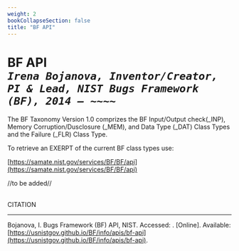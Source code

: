 ```yaml
---
weight: 2
bookCollapseSection: false
title: "BF API"
---
```

# BF API <br/>_`Irena Bojanova, Inventor/Creator, PI & Lead, NIST Bugs Framework (BF), 2014 – ~~~~`_

The BF Taxonomy Version 1.0 comprizes the BF Input/Output check(_INP), Memory Corruption/Dusclosure (_MEM), and Data Type (_DAT) Class Types and the Failure (_FLR) Class Type.

To retrieve an EXERPT of the current BF class types use:

[https://samate.nist.gov/services/BF/BF/api](https://samate.nist.gov/services/BF/BF/api)


//to be added//

<!-- To filter the BF taxonomy by BF taxon values --- i.e., ClassType, Class, Bug, Fault, Error, FinalError, Operation, Operand, Operation Attribute, Operand Attribute --- use them as parameters, e.g.,: -->
<!-- site -->

<!-- [https://samate.nist.gov/services/BF/BF/api?classType=_MEM](https://samate.nist.gov/services/BF/BF/api?ClassType=_MEM) -->

<!-- [https://samate.nist.gov/services/BF/BF/api?class=MUS&class=DVL](https://samate.nist.gov/services/BF/BF/api?Class=MUS&Class=DVL) -->

<!-- [https://samate.nist.gov/services/BF/BF/api?fault=NULL+Pointer](https://samate.nist.gov/services/BF/BF/api?Fault=NULL+Pointer) -->

<!-- [https://samate.nist.gov/services/BF/BF/api?Attribute=Sequential](https://samate.nist.gov/services/BF/BF/api?Attribute=Sequential) -->

<!-- [https://samate.nist.gov/services/BF/BF/api?classType=_FLR](https://samate.nist.gov/services/BF/BF/api?ClassType=_FLR) -->

</br>
CITATION 

_____________________________________________________________

Bojanova, I. Bugs Framework (BF) API, NIST. Accessed: <span id="currentDate"></span>. [Online]. Available: [https://usnistgov.github.io/BF/info/apis/bf-api](https://usnistgov.github.io/BF/info/apis/bf-api).
</br></br>

<!-- The BF _MEM ClassType can be accesses from here: [https://samate.nist.gov/BF/api/_MEM/](https://samate.nist.gov/BF/api/_mem/) -->
<!-- samate-internal.nist.gov/BF/api/cve/CVE-111 -->

<!-- [BF%20_MEM.xml] (https://data.nist.gov/od/ds/ark:/88434/mds2-3048/BF/XML/BF.xml)
[BF.xml.sha256] (https://data.nist.gov/od/ds/ark:/88434/mds2-3048/BF/XML/BF.xml.sha256)

[BF%20_MEM.json] (https://data.nist.gov/od/ds/ark:/88434/mds2-3048/BF/JSON/BF%20_MEM.json)
[BF%20_MEM.json.sha256] (https://data.nist.gov/od/ds/ark:/88434/mds2-3048/BF/JSON/BF%20_MEM.json.sha256)

[BF%20_MEM.pdf] (https://data.nist.gov/od/ds/ark:/88434/mds2-3048/BF/Graphs/BF%20_MEM.pdf)
[BF%20_MEM.pdf.sha256] (https://data.nist.gov/od/ds/ark:/88434/mds2-3048/BF/Graphs/BF%20_MEM.pdf.sha256)

[BF%20_MEM%20-%20CWE2BF%20by%20Operation%20.pdf] (https://data.nist.gov/od/ds/ark:/88434/mds2-3048/BF/CWE2BF/BF%20_MEM%20-%20CWE2BF%20by%20Operation%20.pdf)

[BF%20_MEM%20-%20CWE2BF%20by%20Operation%20.pdf.sha256] (https://data.nist.gov/od/ds/ark:/88434/mds2-3048/BF/CWE2BF/BF%20_MEM%20-%20CWE2BF%20by%20Operation%20.pdf.sha256) -->

<!-- Please register here to download the current versions of the under development BF Classes by Class Type. We ask you only for an email address to which to send you a unique download link and for the name of your organization to informa our management about the interest in BF.
<br/><br/>
<div style="text-align:center">{{< button href="xxx" >}}Register Here{{< /button >}}</div> -->

